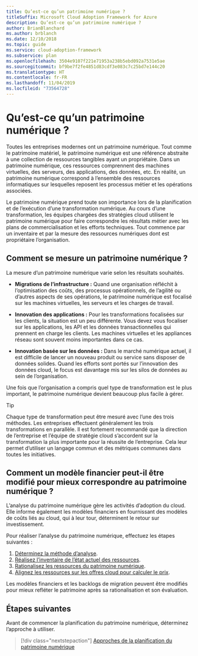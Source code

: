 ```yaml
---
title: Qu’est-ce qu’un patrimoine numérique ?
titleSuffix: Microsoft Cloud Adoption Framework for Azure
description: Qu’est-ce qu’un patrimoine numérique ?
author: BrianBlanchard
ms.author: brblanch
ms.date: 12/10/2018
ms.topic: guide
ms.service: cloud-adoption-framework
ms.subservice: plan
ms.openlocfilehash: 3504e9107f221e71953a238b5ebd092a7531e5ae
ms.sourcegitcommit: bf9be7f2fe4851d83cdf3e083c7c25bd7e144c20
ms.translationtype: HT
ms.contentlocale: fr-FR
ms.lasthandoff: 11/04/2019
ms.locfileid: "73564728"
---
```

<!-- markdownlint-disable MD026 -->

# <a name="what-is-a-digital-estate"></a>Qu’est-ce qu’un patrimoine numérique ?

Toutes les entreprises modernes ont un patrimoine numérique. Tout comme le patrimoine matériel, le patrimoine numérique est une référence abstraite à une collection de ressources tangibles ayant un propriétaire. Dans un patrimoine numérique, ces ressources comprennent des machines virtuelles, des serveurs, des applications, des données, etc. En réalité, un patrimoine numérique correspond à l’ensemble des ressources informatiques sur lesquelles reposent les processus métier et les opérations associées.

Le patrimoine numérique prend toute son importance lors de la planification et de l’exécution d’une transformation numérique. Au cours d’une transformation, les équipes chargées des stratégies cloud utilisent le patrimoine numérique pour faire correspondre les résultats métier avec les plans de commercialisation et les efforts techniques. Tout commence par un inventaire et par la mesure des ressources numériques dont est propriétaire l’organisation.

## <a name="how-can-a-digital-estate-be-measured"></a>Comment se mesure un patrimoine numérique ?

La mesure d’un patrimoine numérique varie selon les résultats souhaités.

- **Migrations de l’infrastructure :** Quand une organisation réfléchit à l’optimisation des coûts, des processus opérationnels, de l’agilité ou d’autres aspects de ses opérations, le patrimoine numérique est focalisé sur les machines virtuelles, les serveurs et les charges de travail.

- **Innovation des applications :** Pour les transformations focalisées sur les clients, la situation est un peu différente. Vous devez vous focaliser sur les applications, les API et les données transactionnelles qui prennent en charge les clients. Les machines virtuelles et les appliances réseau sont souvent moins importantes dans ce cas.

- **Innovation basée sur les données :** Dans le marché numérique actuel, il est difficile de lancer un nouveau produit ou service sans disposer de données solides. Quand les efforts sont portés sur l’innovation des données cloud, le focus est davantage mis sur les silos de données au sein de l’organisation.

Une fois que l’organisation a compris quel type de transformation est le plus important, le patrimoine numérique devient beaucoup plus facile à gérer.

> [!TIP]
> Chaque type de transformation peut être mesuré avec l’une des trois méthodes. Les entreprises effectuent généralement les trois transformations en parallèle. Il est fortement recommandé que la direction de l’entreprise et l’équipe de stratégie cloud s’accordent sur la transformation la plus importante pour la réussite de l’entreprise. Cela leur permet d’utiliser un langage commun et des métriques communes dans toutes les initiatives.

## <a name="how-can-a-financial-model-be-updated-to-reflect-the-digital-estate"></a>Comment un modèle financier peut-il être modifié pour mieux correspondre au patrimoine numérique ?

L’analyse du patrimoine numérique gère les activités d’adoption du cloud. Elle informe également les modèles financiers en fournissant des modèles de coûts liés au cloud, qui à leur tour, déterminent le retour sur investissement.

Pour réaliser l’analyse du patrimoine numérique, effectuez les étapes suivantes :

1. [Déterminez la méthode d’analyse](./approach.md).
1. [Réalisez l’inventaire de l’état actuel des ressources](./inventory.md).
1. [Rationalisez les ressources du patrimoine numérique](./rationalize.md).
1. [Alignez les ressources sur les offres cloud pour calculer le prix](./calculate.md).

Les modèles financiers et les backlogs de migration peuvent être modifiés pour mieux refléter le patrimoine après sa rationalisation et son évaluation.

## <a name="next-steps"></a>Étapes suivantes

Avant de commencer la planification du patrimoine numérique, déterminez l’approche à utiliser.

> [!div class="nextstepaction"]
> [Approches de la planification du patrimoine numérique](./approach.md)
